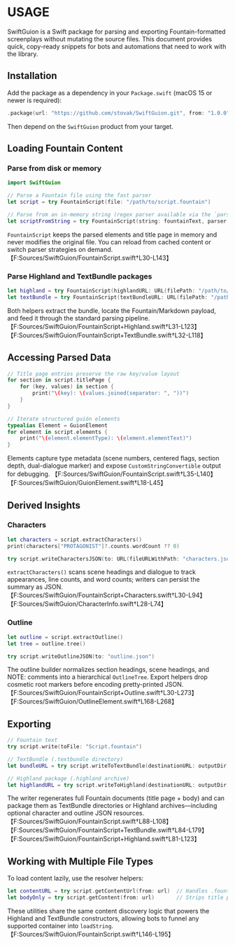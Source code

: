 # USAGE

SwiftGuion is a Swift package for parsing and exporting Fountain-formatted screenplays without mutating the source files. This document provides quick, copy-ready snippets for bots and automations that need to work with the library.

## Installation

Add the package as a dependency in your `Package.swift` (macOS 15 or newer is required):

```swift
.package(url: "https://github.com/stovak/SwiftGuion.git", from: "1.0.0")
```

Then depend on the `SwiftGuion` product from your target.

## Loading Fountain Content

### Parse from disk or memory

```swift
import SwiftGuion

// Parse a Fountain file using the fast parser
let script = try FountainScript(file: "/path/to/script.fountain")

// Parse from an in-memory string (regex parser available via the `parser:` argument)
let scriptFromString = try FountainScript(string: fountainText, parser: .regex)
```

`FountainScript` keeps the parsed elements and title page in memory and never modifies the original file. You can reload from cached content or switch parser strategies on demand. 【F:Sources/SwiftGuion/FountainScript.swift†L30-L143】

### Parse Highland and TextBundle packages

```swift
let highland = try FountainScript(highlandURL: URL(filePath: "/path/to/project.highland"))
let textBundle = try FountainScript(textBundleURL: URL(filePath: "/path/to/notes.textbundle"))
```

Both helpers extract the bundle, locate the Fountain/Markdown payload, and feed it through the standard parsing pipeline. 【F:Sources/SwiftGuion/FountainScript+Highland.swift†L31-L123】【F:Sources/SwiftGuion/FountainScript+TextBundle.swift†L32-L118】

## Accessing Parsed Data

```swift
// Title page entries preserve the raw key/value layout
for section in script.titlePage {
    for (key, values) in section {
        print("\(key): \(values.joined(separator: ", "))")
    }
}

// Iterate structured guión elements
typealias Element = GuionElement
for element in script.elements {
    print("\(element.elementType): \(element.elementText)")
}
```

Elements capture type metadata (scene numbers, centered flags, section depth, dual-dialogue marker) and expose `CustomStringConvertible` output for debugging. 【F:Sources/SwiftGuion/FountainScript.swift†L35-L140】【F:Sources/SwiftGuion/GuionElement.swift†L18-L45】

## Derived Insights

### Characters

```swift
let characters = script.extractCharacters()
print(characters["PROTAGONIST"]?.counts.wordCount ?? 0)

try script.writeCharactersJSON(to: URL(fileURLWithPath: "characters.json"))
```

`extractCharacters()` scans scene headings and dialogue to track appearances, line counts, and word counts; writers can persist the summary as JSON. 【F:Sources/SwiftGuion/FountainScript+Characters.swift†L30-L94】【F:Sources/SwiftGuion/CharacterInfo.swift†L28-L74】

### Outline

```swift
let outline = script.extractOutline()
let tree = outline.tree()

try script.writeOutlineJSON(to: "outline.json")
```

The outline builder normalizes section headings, scene headings, and NOTE: comments into a hierarchical `OutlineTree`. Export helpers drop cosmetic root markers before encoding pretty-printed JSON. 【F:Sources/SwiftGuion/FountainScript+Outline.swift†L30-L273】【F:Sources/SwiftGuion/OutlineElement.swift†L168-L268】

## Exporting

```swift
// Fountain text
try script.write(toFile: "Script.fountain")

// TextBundle (.textbundle directory)
let bundleURL = try script.writeToTextBundle(destinationURL: outputDir)

// Highland package (.highland archive)
let highlandURL = try script.writeToHighland(destinationURL: outputDir, name: "Draft")
```

The writer regenerates full Fountain documents (title page + body) and can package them as TextBundle directories or Highland archives—including optional character and outline JSON resources. 【F:Sources/SwiftGuion/FountainScript.swift†L88-L108】【F:Sources/SwiftGuion/FountainScript+TextBundle.swift†L84-L179】【F:Sources/SwiftGuion/FountainScript+Highland.swift†L81-L123】

## Working with Multiple File Types

To load content lazily, use the resolver helpers:

```swift
let contentURL = try script.getContentUrl(from: url)  // Handles .fountain, .textbundle, .highland
let bodyOnly = try script.getContent(from: url)       // Strips title page for .fountain files
```

These utilities share the same content discovery logic that powers the Highland and TextBundle constructors, allowing bots to funnel any supported container into `loadString`. 【F:Sources/SwiftGuion/FountainScript.swift†L146-L195】
